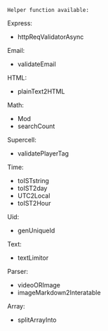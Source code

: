 `Helper function available:`

Express:

- httpReqValidatorAsync

Email:

- validateEmail

HTML:

- plainText2HTML

Math:

- Mod
- searchCount

Supercell:

- validatePlayerTag

Time:

- toISTstring
- toIST2day
- UTC2Local
- toIST2Hour

Uid:

- genUniqueId

Text:

- textLimitor

Parser:

- videoORImage
- imageMarkdown2Interatable

Array:

- splitArrayInto
